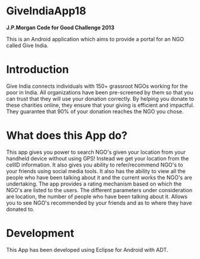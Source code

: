 GiveIndiaApp18
==============

__J.P.Morgan Code for Good Challenge 2013__

  This is an Android application which aims to provide a portal for an NGO called Give India.

Introduction
=============
  
  Give India connects individuals with 150+ grassroot NGOs working for the poor in India. All organizations have been 
pre-screened by them so that you can trust that they will use your donation correctly.
By helping you donate to these charities online, they ensure that your giving is efficient and impactful.
They guarantee that 90% of your donation reaches the NGO you chose.

What does this App do?
=====================

  This app gives you power to search NGO's given your location from your handheld device without using GPS! Instead we
get your location from the cellID information. It also gives you ability to refer/recommend NGO's to your friends using
social media tools.
  It also has the ability to view all the people who have been talking about it and the current works the NGO's are
undertaking. 
  The app provides a rating mechanism based on which the NGO's are listed to the users. The different parameters under
consideration are location, the number of people who have been talking about it. Allows you to see NGO's recommended 
by your friends and as to where they have donated to.

Development
===========

This App has been developed using Eclipse for Android with ADT.
